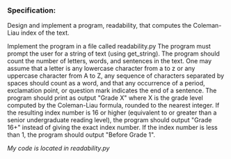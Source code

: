 ### Specification:

Design and implement a program, readability, that computes the Coleman-Liau index of the text.

Implement the program in a file called readability.py
The program must prompt the user for a string of text (using get_string).
The program should count the number of letters, words, and sentences in the text. One may assume that a letter is any lowercase character from a to z or any uppercase character from A to Z, any sequence of characters separated by spaces should count as a word, and that any occurrence of a period, exclamation point, or question mark indicates the end of a sentence.
The program should print as output "Grade X" where X is the grade level computed by the Coleman-Liau formula, rounded to the nearest integer.
If the resulting index number is 16 or higher (equivalent to or greater than a senior undergraduate reading level), the program should output "Grade 16+" instead of giving the exact index number. If the index number is less than 1, the program should output "Before Grade 1".

*My code is located in readability.py*
